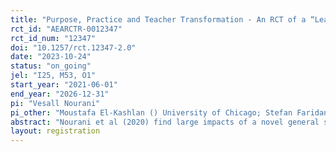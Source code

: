 ```yaml
---
title: "Purpose, Practice and Teacher Transformation - An RCT of a “Learning to Learn” Teacher Training in Ugandan Secondary Schools"
rct_id: "AEARCTR-0012347"
rct_id_num: "12347"
doi: "10.1257/rct.12347-2.0"
date: "2023-10-24"
status: "on_going"
jel: "I25, M53, O1"
start_year: "2021-06-01"
end_year: "2026-12-31"
pi: "Vesall Nourani"
pi_other: "Moustafa El-Kashlan () University of Chicago; Stefan Faridani () University of California, San Diego; Sara Restrepo Tamayo () University of Chicago"
abstract: "Nourani et al (2020) find large impacts of a novel general skills teacher training in Ugandan primary schools. The teacher training program is now being implemented in secondary schools and coincides with a comprehensive change in towards a competency-based approach to education in the national curriculum for secondary education. Using this context, this project advances two broad research questions: 1) does effective implementation of pedagogies associated with the competency-based curriculum require teachers to understand their purpose? 2) do the effects of the general skills approach to primary education replicate at secondary? This pre-analysis plan proposes a three-arm design for a follow-up randomized controlled trial to study the effects of Kimanya-Ngeyo's teacher training program on student outcomes in teachers working at 39 secondary schools in rural Uganda. For question 1), this study has innovated new measures of the teacher’s understanding of the purpose of the pedagogical approach they adopt in the classroom. Regarding this, we ask (Q1.1) is there internal alignment in the relationship between a teacher’s understanding of the objectives they are carrying out and their actual pedagogical acts across time? (Q1.2) is internal alignment reflected in students’ experience of a teacher’s pedagogy (external alignment)? (Q1.3) does this purpose-practice alignment drive learning outcomes in students?Question 2) answers three key research questions related to replication in secondary schools: (Q2.1) Does the program replicate in secondary schools? Does the program effect remain high when teachers do not self-select into training? (Q2.2) Are there teacher-to-teacher spillovers? (Q2.3) Does training with a friend improve program effectiveness? "
layout: registration
---
```


